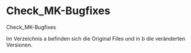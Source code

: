 Check_MK-Bugfixes
=================

Check_MK-Bugfixes

Im Verzeichnis a befinden sich die Original Files und in b die veränderten Versionen.
